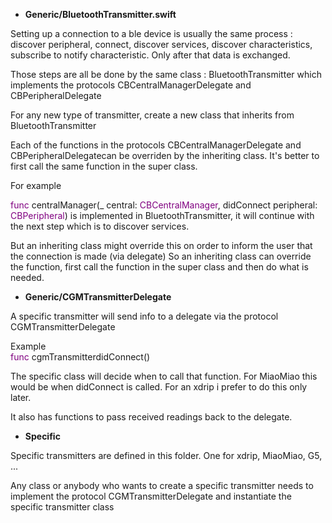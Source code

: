 * <b>Generic/BluetoothTransmitter.swift</b>

Setting up a connection to a ble device is usually the same process : discover peripheral, connect, discover services, discover characteristics,
subscribe to notify characteristic. Only after that data is exchanged.

Those steps are all be done by the same class : BluetoothTransmitter which implements the protocols CBCentralManagerDelegate and CBPeripheralDelegate
 

For any new type of transmitter, create a new class that inherits from BluetoothTransmitter

Each of the functions in the protocols CBCentralManagerDelegate and CBPeripheralDelegatecan be overriden by the inheriting class.
It's better to first call the same function in the super class.

For example

<font color="purple">func</font> centralManager(_ central: <font color="purple">CBCentralManager</font>, didConnect peripheral: <font color="purple">CBPeripheral</font>) 
is implemented in BluetoothTransmitter, it will continue with the next step which is to discover services.

But an inheriting class might override this on order to inform the user that the connection is made (via delegate)
So an inheriting class can override the function, first call the function in the super class and then do what is needed.

* <b>Generic/CGMTransmitterDelegate</b>

A specific transmitter will send info to a delegate via the protocol CGMTransmitterDelegate

Example<br>
<font color="purple">func</font> cgmTransmitterdidConnect()

The specific class will decide when to call that function. For MiaoMiao this would be when didConnect is called. For an xdrip i prefer to do this only later.

It also has functions to pass received readings back to the delegate.

* <b>Specific</b>

Specific transmitters are defined in this folder. One for xdrip, MiaoMiao, G5, ...<br>

Any class or anybody who wants to create a specific transmitter needs to implement the protocol CGMTransmitterDelegate and instantiate the specific transmitter class





